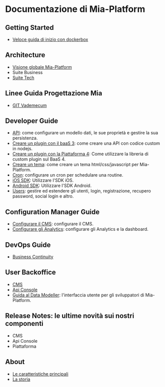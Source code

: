 # Documentazione di Mia-Platform #

## Getting Started
- [Veloce guida di inizio con dockerbox](getting_started/dockerbox.md)

## Architecture
- [Visione globale Mia-Platform](architecture/arc_overview.md)
- Suite Business
- [Suite Tech](architecture/arc_components.md)

## Linee Guida Progettazione Mia
- [GIT Vademecum](guidelines/git_vademecum.md)

## Developer Guide
- [API](developer_guide/api.md): come configurare un modello dati, le sue proprietà e gestire la sua persistenza.
- [Creare un plugin con il baaS 3](developer_guide/plugin.md): come creare una API con codice custom in nodejs.
- [Creare un plugin con la Piattaforma 4](developer_guide/plugin_baas_4.md): Come utilizzare la libreria di custom plugin sul BaaS 4.
- [Creare un tema](developer_guide/theme.md): come creare un tema html/css/javascript per Mia-Platform.
- [Cron](developer_guide/cron.md): configurare un cron per schedulare una routine.
- [iOS SDK](developer_guide/sdk_ios.md): Utilizzare l'SDK iOS.
- [Android SDK](developer_guide/sdk_android.md): Utilizzare l'SDK Android.
- [Users](developer_guide/users.md): gestire ed estendere gli utenti, login, registrazione, recupero password, social login e altro.

## Configuration Manager Guide
- [Configurare il CMS](configurator/conf_cms.md): configurare il CMS.
- [Configurare gli Analytics](configurator/conf_analytics.md): configurare gli Analytics e la dashboard.

## DevOps Guide ##
 - [Business Continuity](dev_ops_guide/business_continuity.md)

<!--## Administrator Guide
- Pipe di Rilascio
- Build di un docker proprio
- Scalabilità
- Backup e Disaster recovery-->

## User Backoffice
- [CMS](user_guide_and_tools/cms/index.md)
- [Api Console](user_guide_and_tools/api_console/guida_api_console.md)
- [Guida al Data Modeller](developer_guide/data_modeller.md): l'interfaccia utente per gli sviluppatori di Mia-Platform.

## Release Notes: le ultime novità sui nostri componenti
- CMS
- Api Console
- Piattaforma

## About
- [Le caratteristiche principali](about/index.md)
- [La storia ](about/index.md)
